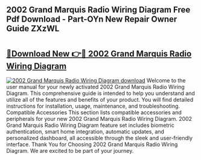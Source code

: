 ## 2002 Grand Marquis Radio Wiring Diagram Free Pdf Download - Part-OYn New Repair Owner Guide ZXzWL

# <h2><a href="http://dfr2e7.blite.top/?on=2002+Grand+Marquis+Radio+Wiring+Diagram">🔗Download New 👉🔴 2002 Grand Marquis Radio Wiring Diagram</a></h2>

[![2002 Grand Marquis Radio Wiring Diagram download](https://i.imgur.com/lujVjoI.png)](http://dfr2e7.blite.top/?on=2002+Grand+Marquis+Radio+Wiring+Diagram)
Welcome to the user manual for your newly activated 2002 Grand Marquis Radio Wiring Diagram. This comprehensive guide is intended to help you understand and utilize all of the features and benefits of your product. You will find detailed instructions for installation, usage, maintenance, and troubleshooting. Compatible Accessories This section lists compatible accessories and peripherals for your new 2002 Grand Marquis Radio Wiring Diagram. 2002 Grand Marquis Radio Wiring Diagram feature set includes biometric authentication, smart home integration, automatic updates, and personalized dashboard, all accessible through the sleek and user-friendly interface. Thank You for Choosing 2002 Grand Marquis Radio Wiring Diagram. We are excited to be part of your journey.
